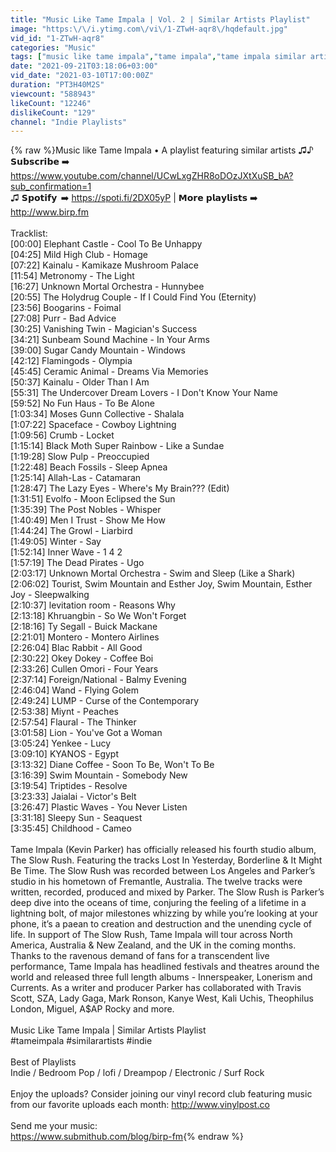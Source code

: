 ```yaml
---
title: "Music Like Tame Impala | Vol. 2 | Similar Artists Playlist"
image: "https:\/\/i.ytimg.com\/vi\/1-ZTwH-aqr8\/hqdefault.jpg"
vid_id: "1-ZTwH-aqr8"
categories: "Music"
tags: ["music like tame impala","tame impala","tame impala similar artists"]
date: "2021-09-21T03:18:06+03:00"
vid_date: "2021-03-10T17:00:00Z"
duration: "PT3H40M2S"
viewcount: "588943"
likeCount: "12246"
dislikeCount: "129"
channel: "Indie Playlists"
---
```

{% raw %}Music like Tame Impala • A playlist featuring similar artists ♫♪<br />𝗦𝘂𝗯𝘀𝗰𝗿𝗶𝗯𝗲 ➡️ <a rel="nofollow" target="blank" href="https://www.youtube.com/channel/UCwLxgZHR8oDOzJXtXuSB_bA?sub_confirmation=1">https://www.youtube.com/channel/UCwLxgZHR8oDOzJXtXuSB_bA?sub_confirmation=1</a><br />♫ 𝗦𝗽𝗼𝘁𝗶𝗳𝘆  ➡️ <a rel="nofollow" target="blank" href="https://spoti.fi/2DX05yP">https://spoti.fi/2DX05yP</a>  |  𝗠𝗼𝗿𝗲 𝗽𝗹𝗮𝘆𝗹𝗶𝘀𝘁𝘀 ➡️ <a rel="nofollow" target="blank" href="http://www.birp.fm">http://www.birp.fm</a><br /><br />Tracklist:<br />[00:00] Elephant Castle - Cool To Be Unhappy<br />[04:25] Mild High Club - Homage<br />[07:22] Kainalu - Kamikaze Mushroom Palace<br />[11:54] Metronomy - The Light<br />[16:27] Unknown Mortal Orchestra - Hunnybee<br />[20:55] The Holydrug Couple - If I Could Find You (Eternity)<br />[23:56] Boogarins - Foimal<br />[27:08] Purr - Bad Advice<br />[30:25] Vanishing Twin - Magician's Success<br />[34:21] Sunbeam Sound Machine - In Your Arms<br />[39:00] Sugar Candy Mountain - Windows<br />[42:12] Flamingods - Olympia<br />[45:45] Ceramic Animal - Dreams Via Memories<br />[50:37] Kainalu - Older Than I Am<br />[55:31] The Undercover Dream Lovers - I Don't Know Your Name<br />[59:52] No Fun Haus - To Be Alone<br />[1:03:34] Moses Gunn Collective - Shalala<br />[1:07:22] Spaceface - Cowboy Lightning<br />[1:09:56] Crumb - Locket<br />[1:15:14] Black Moth Super Rainbow - Like a Sundae<br />[1:19:28] Slow Pulp - Preoccupied<br />[1:22:48] Beach Fossils - Sleep Apnea<br />[1:25:14] Allah-Las - Catamaran<br />[1:28:47] The Lazy Eyes - Where's My Brain??? (Edit)<br />[1:31:51] Evolfo - Moon Eclipsed the Sun<br />[1:35:39] The Post Nobles - Whisper<br />[1:40:49] Men I Trust - Show Me How<br />[1:44:24] The Growl - Liarbird<br />[1:49:05] Winter - Say<br />[1:52:14] Inner Wave - 1 4 2<br />[1:57:19] The Dead Pirates - Ugo<br />[2:03:17] Unknown Mortal Orchestra - Swim and Sleep (Like a Shark)<br />[2:06:02] Tourist, Swim Mountain and Esther Joy, Swim Mountain, Esther Joy - Sleepwalking<br />[2:10:37] levitation room - Reasons Why<br />[2:13:18] Khruangbin - So We Won't Forget<br />[2:18:16] Ty Segall - Buick Mackane<br />[2:21:01] Montero - Montero Airlines<br />[2:26:04] Blac Rabbit - All Good<br />[2:30:22] Okey Dokey - Coffee Boi<br />[2:33:26] Cullen Omori - Four Years<br />[2:37:14] Foreign/National - Balmy Evening<br />[2:46:04] Wand - Flying Golem<br />[2:49:24] LUMP - Curse of the Contemporary<br />[2:53:38] Miynt - Peaches<br />[2:57:54] Flaural - The Thinker<br />[3:01:58] Lion - You've Got a Woman<br />[3:05:24] Yenkee - Lucy<br />[3:09:10] KYANOS - Egypt<br />[3:13:32] Diane Coffee - Soon To Be, Won't To Be<br />[3:16:39] Swim Mountain - Somebody New<br />[3:19:54] Triptides - Resolve<br />[3:23:33] Jaialai - Victor's Belt<br />[3:26:47] Plastic Waves - You Never Listen<br />[3:31:18] Sleepy Sun - Seaquest<br />[3:35:45] Childhood - Cameo<br /><br />Tame Impala (Kevin Parker) has officially released his fourth studio album, The Slow Rush. Featuring the tracks Lost In Yesterday, Borderline &amp; It Might Be Time. The Slow Rush was recorded between Los Angeles and Parker’s studio in his hometown of Fremantle, Australia. The twelve tracks were written, recorded, produced and mixed by Parker. The Slow Rush is Parker’s deep dive into the oceans of time, conjuring the feeling of a lifetime in a lightning bolt, of major milestones whizzing by while you’re looking at your phone, it’s a paean to creation and destruction and the unending cycle of life. In support of The Slow Rush, Tame Impala will tour across North America, Australia &amp; New Zealand, and the UK in the coming months. Thanks to the ravenous demand of fans for a transcendent live performance, Tame Impala has headlined festivals and theatres around the world and released three full length albums - Innerspeaker, Lonerism and Currents. As a writer and producer Parker has collaborated with Travis Scott, SZA, Lady Gaga, Mark Ronson, Kanye West, Kali Uchis, Theophilus London, Miguel, A$AP Rocky and more.<br /><br />Music Like Tame Impala | Similar Artists Playlist<br />#tameimpala #similarartists #indie<br /><br />Best of Playlists<br />Indie / Bedroom Pop / lofi / Dreampop / Electronic / Surf Rock<br /><br />Enjoy the uploads? Consider joining our vinyl record club featuring music from our favorite uploads each month: <a rel="nofollow" target="blank" href="http://www.vinylpost.co">http://www.vinylpost.co</a><br /><br />Send me your music:<br /><a rel="nofollow" target="blank" href="https://www.submithub.com/blog/birp-fm">https://www.submithub.com/blog/birp-fm</a>{% endraw %}
